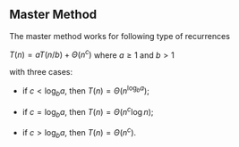 ## Master Method

The master method works for following type of recurrences

$T(n) = aT(n/b) + \Theta(n^c)$ where $a \ge 1$ and $b > 1$

with three cases:

- if $c < \log_ba$, then $T(n) = \Theta(n^{\log_ba})$;

- if $c = \log_ba$, then $T(n) = \Theta(n^c\log n)$;

- if $c > \log_ba$, then $T(n) = \Theta(n^c)$.
